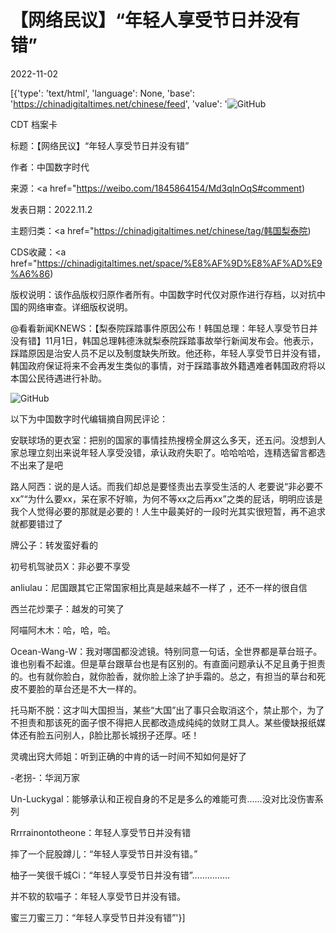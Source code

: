 # 【网络民议】“年轻人享受节日并没有错”

2022-11-02

[{'type': 'text/html', 'language': None, 'base': 'https://chinadigitaltimes.net/chinese/feed', 'value': '![GitHub](https://chinadigitaltimes.net/chinese/files/2022/11/Road_in_Seoul_KOREA_6-768x576.jpeg)

CDT 档案卡

标题：【网络民议】“年轻人享受节日并没有错”

作者：中国数字时代

来源：<a href="https://weibo.com/1845864154/Md3qInOqS#comment)

发表日期：2022.11.2

主题归类：<a href="https://chinadigitaltimes.net/chinese/tag/韩国梨泰院)

CDS收藏：<a href="https://chinadigitaltimes.net/space/%E8%AF%9D%E8%AF%AD%E9%A6%86)

版权说明：该作品版权归原作者所有。中国数字时代仅对原作进行存档，以对抗中国的网络审查。详细版权说明。





@看看新闻KNEWS：【梨泰院踩踏事件原因公布！韩国总理：年轻人享受节日并没有错】11月1日，韩国总理韩德洙就梨泰院踩踏事故举行新闻发布会。他表示，踩踏原因是治安人员不足以及制度缺失所致。他还称，年轻人享受节日并没有错，韩国政府保证将来不会再发生类似的事情，对于踩踏事故外籍遇难者韩国政府将以本国公民待遇进行补助。

![GitHub](https://chinadigitaltimes.net/chinese/files/2022/11/Screen-Shot-2022-11-02-at-10.11.41-AM.png)

以下为中国数字时代编辑摘自网民评论：

安联球场的更衣室：把别的国家的事情挂热搜榜全屏这么多天，还五问。没想到人家总理立刻出来说年轻人享受没错，承认政府失职了。哈哈哈哈，连精选留言都选不出来了是吧

路人阿西：说的是人话。而我们却总是要怪责出去享受生活的人 老要说“非必要不xx”“为什么要xx，呆在家不好嘛，为何不等xx之后再xx”之类的屁话，明明应该是我个人觉得必要的那就是必要的！人生中最美好的一段时光其实很短暂，再不追求就都要错过了

牌公子：转发蛮好看的

初号机驾驶员X：非必要不享受

anliulau：尼国跟其它正常国家相比真是越来越不一样了 ，还不一样的很自信

西兰花炒栗子：越发的可笑了

阿喵阿木木：哈，哈，哈。

Ocean-Wang-W：我对哪国都没滤镜。特别同意一句话，全世界都是草台班子。谁也别看不起谁。但是草台跟草台也是有区别的。有直面问题承认不足且勇于担责的。也有就你脸白，就你脸香，就你脸上涂了护手霜的。总之，有担当的草台和死皮不要脸的草台还是不大一样的。

托马斯不脱：这才叫大国担当，某些“大国”出了事只会取消这个，禁止那个，为了不担责和那该死的面子恨不得把人民都改造成纯纯的敛财工具人。某些傻缺报纸媒体还有脸五问别人，β脸比那长城拐子还厚。呸！

灵魂出窍大师姐：听到正确的中肯的话一时间不知如何是好了

-老拐-：华润万家

Un-Luckygal：能够承认和正视自身的不足是多么的难能可贵……没对比没伤害系列

Rrrrainontotheone：年轻人享受节日并没有错

摔了一个屁股蹲儿：“年轻人享受节日并没有错。”

柚子一笑很千城Ci：“年轻人享受节日并没有错”……………

并不软的软喵子：年轻人享受节日并没有错。

蜜三刀蜜三刀：“年轻人享受节日并没有错”'}]